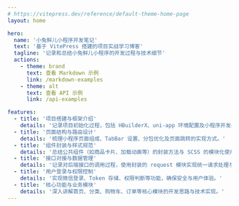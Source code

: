 ```yaml
---
# https://vitepress.dev/reference/default-theme-home-page
layout: home

hero:
  name: '小兔鲜儿小程序开发笔记'
  text: '基于 VitePress 搭建的项目实战学习博客'
  tagline: '记录和总结小兔鲜儿小程序的开发过程与技术细节'
  actions:
    - theme: brand
      text: 查看 Markdown 示例
      link: /markdown-examples
    - theme: alt
      text: 查看 API 示例
      link: /api-examples

features:
  - title: '项目搭建与框架介绍'
    details: '记录项目初始化过程，包括 HBuilderX、uni-app 环境配置及小程序开发基础知识。'
  - title: '页面结构与路由设计'
    details: '梳理小程序页面组成、TabBar 设置、分包优化及页面跳转的实现方式。'
  - title: '组件封装与样式规范'
    details: '总结公共组件（如商品卡片、加载动画等）的封装方法与 SCSS 的模块化使用。'
  - title: '接口对接与数据管理'
    details: '记录对后端接口的调用过程，使用封装的 request 模块实现统一请求处理与数据缓存。'
  - title: '用户登录与权限控制'
    details: '实现微信登录、Token 存储、权限判断等功能，确保安全与用户体验。'
  - title: '核心功能与业务模块'
    details: '深入讲解首页、分类、购物车、订单等核心模块的开发思路与技术实现。'
---
```

